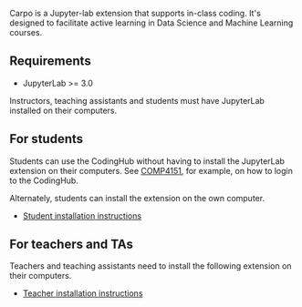 Carpo is a Jupyter-lab extension that supports in-class coding. It's designed to facilitate active learning in Data Science and Machine Learning courses.


## Requirements 
* JupyterLab >= 3.0

Instructors, teaching assistants and students must have JupyterLab installed on their computers.


## For students
Students can use the CodingHub without having to install the JupyterLab extension on their computers.  See [COMP4151](CodingHub/COMP4151.md), for example, on how to login to the CodingHub.

Alternately, students can install the extension on the own computer.
* [Student installation instructions](carpo_student/INSTALL.md)

## For teachers and TAs
Teachers and teaching assistants need to install the following extension on their computers.
* [Teacher installation instructions](carpo_teacher/README.md)
